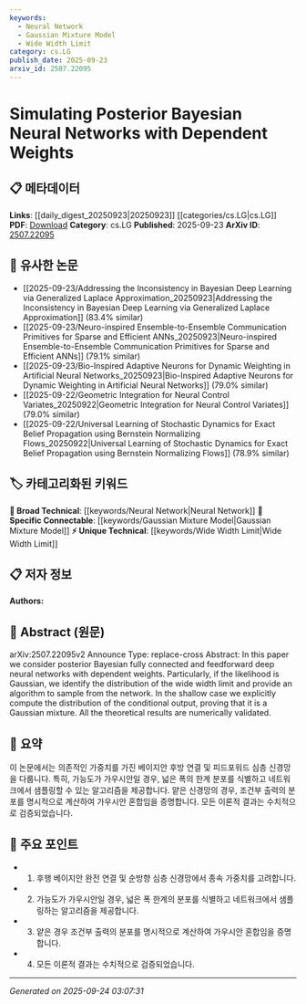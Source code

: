 ```yaml
---
keywords:
  - Neural Network
  - Gaussian Mixture Model
  - Wide Width Limit
category: cs.LG
publish_date: 2025-09-23
arxiv_id: 2507.22095
---
```


<!-- KEYWORD_LINKING_METADATA:
{
  "processed_timestamp": "2025-09-24T03:07:31.781351",
  "vocabulary_version": "1.0",
  "selected_keywords": [
    "Neural Network",
    "Gaussian Mixture Model",
    "Wide Width Limit"
  ],
  "rejected_keywords": [],
  "similarity_scores": {
    "Neural Network": 0.72,
    "Gaussian Mixture Model": 0.75,
    "Wide Width Limit": 0.68
  },
  "extraction_method": "AI_prompt_based",
  "budget_applied": true,
  "candidates_json": {
    "candidates": [
      {
        "surface": "Bayesian Neural Networks",
        "canonical": "Neural Network",
        "aliases": [
          "BNN"
        ],
        "category": "broad_technical",
        "rationale": "Bayesian Neural Networks are a subset of Neural Networks, which can be linked to broader discussions in Deep Learning.",
        "novelty_score": 0.45,
        "connectivity_score": 0.88,
        "specificity_score": 0.65,
        "link_intent_score": 0.72
      },
      {
        "surface": "Gaussian Mixture",
        "canonical": "Gaussian Mixture Model",
        "aliases": [
          "GMM"
        ],
        "category": "specific_connectable",
        "rationale": "Gaussian Mixture Models are a specific statistical method relevant to the paper's discussion on distributions.",
        "novelty_score": 0.58,
        "connectivity_score": 0.79,
        "specificity_score": 0.82,
        "link_intent_score": 0.75
      },
      {
        "surface": "Wide Width Limit",
        "canonical": "Wide Width Limit",
        "aliases": [],
        "category": "unique_technical",
        "rationale": "The concept of Wide Width Limit is unique to this paper's approach to neural networks.",
        "novelty_score": 0.72,
        "connectivity_score": 0.65,
        "specificity_score": 0.78,
        "link_intent_score": 0.68
      }
    ],
    "ban_list_suggestions": [
      "posterior",
      "likelihood",
      "algorithm"
    ]
  },
  "decisions": [
    {
      "candidate_surface": "Bayesian Neural Networks",
      "resolved_canonical": "Neural Network",
      "decision": "linked",
      "scores": {
        "novelty": 0.45,
        "connectivity": 0.88,
        "specificity": 0.65,
        "link_intent": 0.72
      }
    },
    {
      "candidate_surface": "Gaussian Mixture",
      "resolved_canonical": "Gaussian Mixture Model",
      "decision": "linked",
      "scores": {
        "novelty": 0.58,
        "connectivity": 0.79,
        "specificity": 0.82,
        "link_intent": 0.75
      }
    },
    {
      "candidate_surface": "Wide Width Limit",
      "resolved_canonical": "Wide Width Limit",
      "decision": "linked",
      "scores": {
        "novelty": 0.72,
        "connectivity": 0.65,
        "specificity": 0.78,
        "link_intent": 0.68
      }
    }
  ]
}
-->

# Simulating Posterior Bayesian Neural Networks with Dependent Weights

## 📋 메타데이터

**Links**: [[daily_digest_20250923|20250923]] [[categories/cs.LG|cs.LG]]
**PDF**: [Download](https://arxiv.org/pdf/2507.22095.pdf)
**Category**: cs.LG
**Published**: 2025-09-23
**ArXiv ID**: [2507.22095](https://arxiv.org/abs/2507.22095)

## 🔗 유사한 논문
- [[2025-09-23/Addressing the Inconsistency in Bayesian Deep Learning via Generalized Laplace Approximation_20250923|Addressing the Inconsistency in Bayesian Deep Learning via Generalized Laplace Approximation]] (83.4% similar)
- [[2025-09-23/Neuro-inspired Ensemble-to-Ensemble Communication Primitives for Sparse and Efficient ANNs_20250923|Neuro-inspired Ensemble-to-Ensemble Communication Primitives for Sparse and Efficient ANNs]] (79.1% similar)
- [[2025-09-23/Bio-Inspired Adaptive Neurons for Dynamic Weighting in Artificial Neural Networks_20250923|Bio-Inspired Adaptive Neurons for Dynamic Weighting in Artificial Neural Networks]] (79.0% similar)
- [[2025-09-22/Geometric Integration for Neural Control Variates_20250922|Geometric Integration for Neural Control Variates]] (79.0% similar)
- [[2025-09-22/Universal Learning of Stochastic Dynamics for Exact Belief Propagation using Bernstein Normalizing Flows_20250922|Universal Learning of Stochastic Dynamics for Exact Belief Propagation using Bernstein Normalizing Flows]] (78.9% similar)

## 🏷️ 카테고리화된 키워드
**🧠 Broad Technical**: [[keywords/Neural Network|Neural Network]]
**🔗 Specific Connectable**: [[keywords/Gaussian Mixture Model|Gaussian Mixture Model]]
**⚡ Unique Technical**: [[keywords/Wide Width Limit|Wide Width Limit]]

## 📋 저자 정보

**Authors:** 

## 📄 Abstract (원문)

arXiv:2507.22095v2 Announce Type: replace-cross 
Abstract: In this paper we consider posterior Bayesian fully connected and feedforward deep neural networks with dependent weights. Particularly, if the likelihood is Gaussian, we identify the distribution of the wide width limit and provide an algorithm to sample from the network. In the shallow case we explicitly compute the distribution of the conditional output, proving that it is a Gaussian mixture. All the theoretical results are numerically validated.

## 📝 요약

이 논문에서는 의존적인 가중치를 가진 베이지안 후방 연결 및 피드포워드 심층 신경망을 다룹니다. 특히, 가능도가 가우시안일 경우, 넓은 폭의 한계 분포를 식별하고 네트워크에서 샘플링할 수 있는 알고리즘을 제공합니다. 얕은 신경망의 경우, 조건부 출력의 분포를 명시적으로 계산하여 가우시안 혼합임을 증명합니다. 모든 이론적 결과는 수치적으로 검증되었습니다.

## 🎯 주요 포인트

- 1. 후행 베이지안 완전 연결 및 순방향 심층 신경망에서 종속 가중치를 고려합니다.
- 2. 가능도가 가우시안일 경우, 넓은 폭 한계의 분포를 식별하고 네트워크에서 샘플링하는 알고리즘을 제공합니다.
- 3. 얕은 경우 조건부 출력의 분포를 명시적으로 계산하여 가우시안 혼합임을 증명합니다.
- 4. 모든 이론적 결과는 수치적으로 검증되었습니다.


---

*Generated on 2025-09-24 03:07:31*